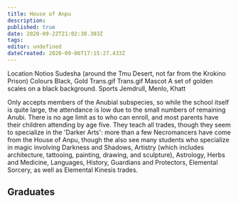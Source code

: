 ```yaml
---
title: House of Anpu
description: 
published: true
date: 2020-09-22T21:02:38.303Z
tags: 
editor: undefined
dateCreated: 2020-09-06T17:15:27.433Z
---
```


Location 	Notios Sudesha (around the Tmu Desert, not far from the Krokino Prison)
Colours 	Black, Gold Trans.gif Trans.gif
Mascot 	A set of golden scales on a black background.
Sports 	Jemdrull, Menlo, Khatt

Only accepts members of the Anubial subspecies, so while the school itself is quite large, the attendance is low due to the small numbers of remaining Anubi. There is no age limit as to who can enroll, and most parents have their children attending by age five. They teach all trades, though they seem to specialize in the 'Darker Arts': more than a few Necromancers have come from the House of Anpu, though the also see many students who specialize in magic involving Darkness and Shadows, Artistry (which includes architecture, tattooing, painting, drawing, and sculpture), Astrology, Herbs and Medicine, Languages, History, Guardians and Protectors, Elemental Sorcery, as well as Elemental Kinesis trades.

## Graduates